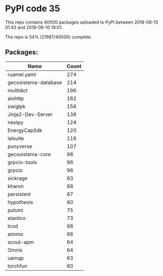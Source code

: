 # PyPI code 35

This repo contains 40000 packages uploaded to PyPI between 
2018-08-13 01:43 and 2018-09-10 19:01.

The repo is 54% (21987/40000) complete.

## Packages:

| Name  | Count |
| ----- | ----- |
| ruamel.yaml | 274 |
| gecosistema-database | 214 |
| multidict | 196 |
| aiohttp | 162 |
| swiglpk | 158 |
| Jinja2-Dev-Server | 138 |
| nestpy | 124 |
| EnergyCapSdk | 120 |
| lalsuite | 116 |
| punyverse | 107 |
| gecosistema-core | 98 |
| grpcio-tools | 96 |
| grpcio | 96 |
| sickrage | 93 |
| kharon | 88 |
| persistent | 87 |
| hypothesis | 80 |
| pulumi | 75 |
| elastico | 73 |
| tcod | 68 |
| aimmo | 66 |
| scout-apm | 64 |
| Omnis | 64 |
| uamqp | 63 |
| torchfun | 60 |


